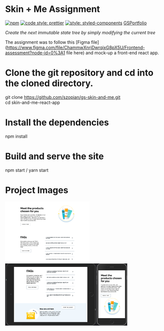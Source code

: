 
# Skin + Me Assignment

[![npm](https://img.shields.io/npm/v/immer.svg)](https://www.npmjs.com/package/immer) [![code style: prettier](https://img.shields.io/badge/code_style-prettier-ff69b4.svg)](https://github.com/prettier/prettier) [![style: styled-components](https://img.shields.io/badge/style-%F0%9F%92%85%20styled--components-orange.svg?colorB=daa357&colorA=db748e)](https://github.com/styled-components/styled-components)
 [GSPortfolio](https://szopian.github.io/)

_Create the next immutable state tree by simply modifying the current tree_

The assignment was to follow this [Figma file](https://www.figma.com/file/ChammwXnrjDwrqixG8pX5U/Frontend-assessment?node-id=0%3A1 file here) and mock-up a front-end react app.


# Clone the git repository and cd into the cloned directory.
git clone https://github.com/szopian/gs-skin-and-me.git</br>
cd skin-and-me-react-app

# Install the dependencies
npm install

# Build and serve the site
npm start / yarn start

# Project Images
<img src="skin-and-me-react-app/imagesGithub/img1.png" height="200px" align="left"/>
<img src="skin-and-me-react-app/imagesGithub/img2.png" height="200px" align="left"/>
<img src="skin-and-me-react-app/imagesGithub/img3.png" height="200px" align="left"/>
